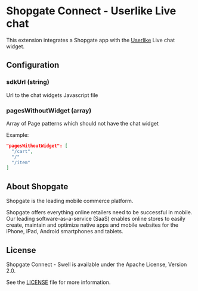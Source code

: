 # Shopgate Connect - Userlike Live chat

This extension integrates a Shopgate app with the [Userlike](https://www.userlike.com/) Live chat widget.

## Configuration

### sdkUrl (string)
Url to the chat widgets Javascript file

### pagesWithoutWidget (array)
Array of Page patterns which should not have the chat widget

Example:
```json
"pagesWithoutWidget": [
  "/cart",
  "/"
  "/item"
]
```

## About Shopgate

Shopgate is the leading mobile commerce platform.

Shopgate offers everything online retailers need to be successful in mobile. Our leading
software-as-a-service (SaaS) enables online stores to easily create, maintain and optimize native
apps and mobile websites for the iPhone, iPad, Android smartphones and tablets.

## License

Shopgate Connect - Swell is available under the Apache License, Version 2.0.

See the [LICENSE](./LICENSE) file for more information.
